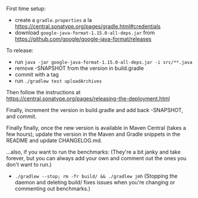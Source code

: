 First time setup:
- create a `gradle.properties` a la https://central.sonatype.org/pages/gradle.html#credentials
- download `google-java-format-1.15.0-all-deps.jar` from https://github.com/google/google-java-format/releases

To release:
- run `java -jar google-java-format-1.15.0-all-deps.jar -i src/**.java`
- remove -SNAPSHOT from the version in build.gradle
- commit with a tag
- run `./gradlew test uploadArchives`

Then follow the instructions at https://central.sonatype.org/pages/releasing-the-deployment.html

Finally, increment the version in build.gradle and add back -SNAPSHOT, and commit.

Finally finally, once the new version is available in Maven Central (takes a few hours), update the version in the Maven and Gradle snippets in the README and update CHANGELOG.md.


…also, if you want to run the benchmarks:
(They're a bit janky and take forever, but you can always add your own and comment out the ones you don't want to run.)
- `./gradlew --stop; rm -fr build/ && ./gradlew jmh`
(Stopping the daemon and deleting build/ fixes issues when you're changing or commenting out benchmarks.)

